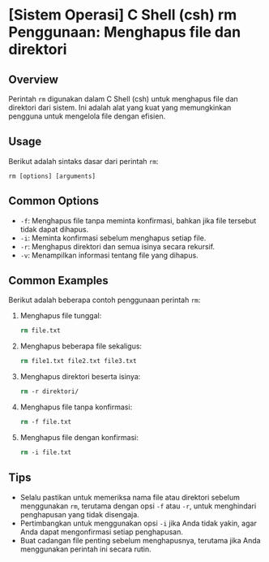 # [Sistem Operasi] C Shell (csh) rm Penggunaan: Menghapus file dan direktori

## Overview
Perintah `rm` digunakan dalam C Shell (csh) untuk menghapus file dan direktori dari sistem. Ini adalah alat yang kuat yang memungkinkan pengguna untuk mengelola file dengan efisien.

## Usage
Berikut adalah sintaks dasar dari perintah `rm`:

```
rm [options] [arguments]
```

## Common Options
- `-f`: Menghapus file tanpa meminta konfirmasi, bahkan jika file tersebut tidak dapat dihapus.
- `-i`: Meminta konfirmasi sebelum menghapus setiap file.
- `-r`: Menghapus direktori dan semua isinya secara rekursif.
- `-v`: Menampilkan informasi tentang file yang dihapus.

## Common Examples
Berikut adalah beberapa contoh penggunaan perintah `rm`:

1. Menghapus file tunggal:
   ```csh
   rm file.txt
   ```

2. Menghapus beberapa file sekaligus:
   ```csh
   rm file1.txt file2.txt file3.txt
   ```

3. Menghapus direktori beserta isinya:
   ```csh
   rm -r direktori/
   ```

4. Menghapus file tanpa konfirmasi:
   ```csh
   rm -f file.txt
   ```

5. Menghapus file dengan konfirmasi:
   ```csh
   rm -i file.txt
   ```

## Tips
- Selalu pastikan untuk memeriksa nama file atau direktori sebelum menggunakan `rm`, terutama dengan opsi `-f` atau `-r`, untuk menghindari penghapusan yang tidak disengaja.
- Pertimbangkan untuk menggunakan opsi `-i` jika Anda tidak yakin, agar Anda dapat mengonfirmasi setiap penghapusan.
- Buat cadangan file penting sebelum menghapusnya, terutama jika Anda menggunakan perintah ini secara rutin.
